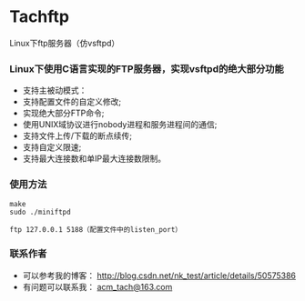 # Tachftp
Linux下ftp服务器（仿vsftpd）

### Linux下使用C语言实现的FTP服务器，实现vsftpd的绝大部分功能
* 支持主被动模式：
* 支持配置文件的自定义修改;
* 实现绝大部分FTP命令;
* 使用UNIX域协议进行nobody进程和服务进程间的通信;
* 支持文件上传/下载的断点续传;
* 支持自定义限速;
* 支持最大连接数和单IP最大连接数限制。

### 使用方法
```
make
sudo ./miniftpd

ftp 127.0.0.1 5188（配置文件中的listen_port）
```

### 联系作者

* 可以参考我的博客： http://blog.csdn.net/nk_test/article/details/50575386
* 有问题可以联系我：  acm_tach@163.com
    
